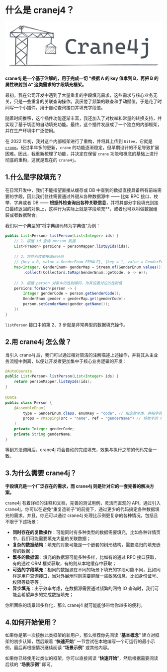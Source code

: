 # 什么是 cranej4？

![](./image-20230220150040070.png)

**crane4j 是一个基于注解的，用于完成一切 “根据 A 的 key 值拿到 B，再把 B 的属性映射到 A” 这类需求的字段填充框架。**

最初，我在公司开发中遇到了大量重复的字段填充需求，这些需求与核心业务无关，只是一些重复的关联查询操作。我厌倦了频繁的联查和手动赋值，于是花了时间写一个小插件，用于自动查询接口并填充字段值。

随着时间推移，这个插件功能逐渐丰富，我还加入了对枚举和常量的转换支持，并实现了基于切面的自动填充功能。最终，这个插件发展成了一个独立的内部框架，并在生产环境中广泛使用。

在 2022 年初，我对这个内部框架进行了重构，并将其上传到 `Gitee`，它就是 [`crane`](https://github.com/Createsequence/crane)。经过半年多的更新，`crane` 的功能逐渐稳定，但早期设计的不足导致扩展困难。因此，我重新梳理了功能，并决定在保留 `crane` 功能和概念的基础上进行彻底的重构，这就是现在的 `crane4j`。

## 1.什么是字段填充？

在日常开发中，我们不能指望直接从缓存或 DB 中查到的数据直接具备所有前端需要的字段，因此我们往往需要通过外键从各种数据源中 —— 比如 RPC 接口、枚举、字典或者 DB —— **根据外检查询出各种关联信息**，并将其部分字段填充到接口最终返回的对象上，这种行为实际上就是字段填充**，或者也可以叫做数据组装或者数据聚合。

我们以一个典型的“将字典编码转为字典值”为例：

~~~java
public List<Person> listPerson(List<Integer> ids) {
    // 1、根据 id 查询 person 数据
    List<Preson> persions = personMapper.listByIds(ids);
    
    // 2、将性别枚举按编码分组
    // {key = 0, value = GenderEnum.FEMALE}, {key = 1, value = GenderEnum.MALE}
    Map<Integer, GenderEnum> genderMap = Stream.of(GenderEnum.values())
        .collect(Collectors.toMap(GenderEnum::getCode, e -> e));

    // 3、根据 person 对象中的性别编码，为其设置对应的性别值
    persions.forEach(person -> {
        Integer genderCode = person.getGenderCode();
        GenderEnum gender = genderMap.get(genderCode);
        person.setGenderName(gender.getName());
    })
}
~~~

`listPerson` 接口中的第 2、3 步就是非常典型的数据填充操作。

## 2.用 crane4j 怎么做？

当引入 crane4j 后，我们可以通过相对简洁的注解描述上述操作，并将其从主业务流程中剥离，以便让开发者更加集中于核心业务逻辑的开发：

~~~java
@AutoOperate
public List<Person> listPerson(List<Integer> ids) {
    return personMapper.listByIds(ids);
}

@Data
public class Person {
    @AssembleEnum(
        type = GenderEnum.class, enumKey = "code", // 指定枚举类，并按字典值分组
        props = @Mapping(src = "name", ref = "genderName") // 将枚举的 name 映射到 foo 的 genderName 属性
    )
    private Integer genderCode;
    private String genderName;
}
~~~

等到方法调用后，crane4j 将会自动的完成填充，效果与执行之前的代码完全一致。

## 3.为什么需要 crane4j？

**字段填充是一个广泛存在的需求，而 crane4j 则是针对它的一套完善的解决方案。**

crane4j 有着详细的注释和文档，完善的测试用例，灵活而直观的 API，通过引入 crane4j，你可以在避免“重复造轮子”的前提下，通过更少的代码搞定各种数据填充的需求。并且，你还可以通过 crane4j 处理比示例更复杂的各种情况，包括且不限于下述场景：

+ **同时存在的复数操作**：可能同时有多种类型的数据需要填充，比如各种详情页中，我们可能需要填充大量的关联数据；
+ **复杂的数据结构**：填充的对象可能是一个嵌套的树形结构，需要递归的填充嵌套的数据；
+ **繁多的数据源**：填充的数据源可能多种多样，比如有的通过 RPC 接口获取，有的通过 ORM 框架获取，有的则从本地缓存中获取；
+ **可选的字段填充**：相同的数据源在不同的场景下填充的字段可能不同，比如同样是用户查询接口，当对外展示时则需要屏蔽一些敏感信息，比如身份证号、权限等级等等；
+ **异步填充**：出于效率考虑，在数据源需要通过频繁的网络 IO 查询时，我们可能会希望异步的完成数据填充；

你所面临的场景越多样化，那么 cranej4 就可能能够带给你越多的便利。

## 4.如何开始使用？

如果你是第一次接触此类框架的新用户，那么推荐你先阅读 “**基本概念**” 建立对框架的初步认知，然后跟着 “**快速开始**” 一节尝试在本地编写一个可运行的最小示例，最后再根据情况继续阅读 “**场景示例**” 或其他内容。

如果你已经使用过类似的框架，你可以直接阅读 “**快速开始**”，然后根据需要阅读后续的 “**场景示例**” 即可。
